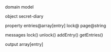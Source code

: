 domain model

object
secret-diary

property
entries@array[entry]
lock@
page@string

messages
lock()
unlock()
addEntry()
getEntries()

output
array[entry]



